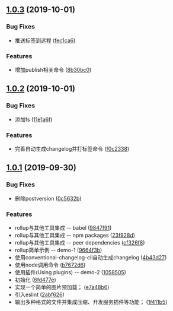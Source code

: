 ## [1.0.3](https://github.com/jiaoyanlin/npm-library-demo/compare/v1.0.2...v1.0.3) (2019-10-01)


### Bug Fixes

* 推送标签到远程 ([fec1ca6](https://github.com/jiaoyanlin/npm-library-demo/commit/fec1ca6))


### Features

* 增加publish相关命令 ([8b30bc0](https://github.com/jiaoyanlin/npm-library-demo/commit/8b30bc0))



## [1.0.2](https://github.com/jiaoyanlin/npm-library-demo/compare/v1.0.1...v1.0.2) (2019-10-01)


### Bug Fixes

* 添加fs ([11e1a6f](https://github.com/jiaoyanlin/npm-library-demo/commit/11e1a6f))


### Features

* 完善自动生成changelog并打标签命令 ([f0c2338](https://github.com/jiaoyanlin/npm-library-demo/commit/f0c2338))



## [1.0.1](https://github.com/jiaoyanlin/npm-library-demo/compare/9664f3b...v1.0.1) (2019-09-30)


### Bug Fixes

* 删除postversion ([0c5632b](https://github.com/jiaoyanlin/npm-library-demo/commit/0c5632b))


### Features

* rollup与其他工具集成 -- babel ([9847f91](https://github.com/jiaoyanlin/npm-library-demo/commit/9847f91))
* rollup与其他工具集成 -- npm packages ([23f928d](https://github.com/jiaoyanlin/npm-library-demo/commit/23f928d))
* rollup与其他工具集成 -- peer dependencies ([cf326f8](https://github.com/jiaoyanlin/npm-library-demo/commit/cf326f8))
* rollup简单示例 -- demo-1 ([9664f3b](https://github.com/jiaoyanlin/npm-library-demo/commit/9664f3b))
* 使用conventional-changelog-cli自动生成changelog ([4b43d27](https://github.com/jiaoyanlin/npm-library-demo/commit/4b43d27))
* 使用node调用命令 ([b7672d6](https://github.com/jiaoyanlin/npm-library-demo/commit/b7672d6))
* 使用插件(Using plugins) -- demo-2 ([1058505](https://github.com/jiaoyanlin/npm-library-demo/commit/1058505))
* 初始化 ([6fd477e](https://github.com/jiaoyanlin/npm-library-demo/commit/6fd477e))
* 实现一个简单的图片预加载； ([e7a48b6](https://github.com/jiaoyanlin/npm-library-demo/commit/e7a48b6))
* 引入eslint ([2abf626](https://github.com/jiaoyanlin/npm-library-demo/commit/2abf626))
* 输出多种格式的文件并集成压缩、开发服务插件等功能； ([1f411b5](https://github.com/jiaoyanlin/npm-library-demo/commit/1f411b5))



